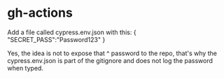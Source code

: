 # gh-actions
Add a file called cypress.env.json with this:
  {
    "SECRET_PASS":"Password123"
  }

  Yes, the idea is not to expose that ^ password to the repo, that's why the cypress.env.json is part of the gitignore and does not log the password when typed. 
